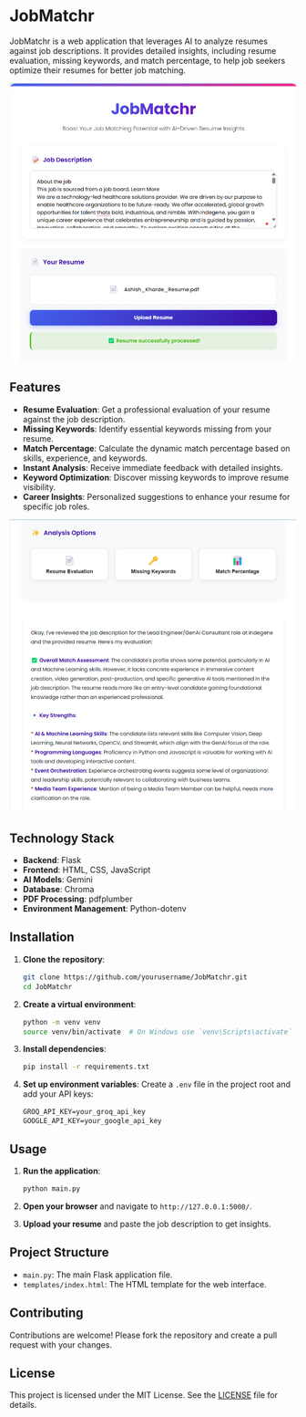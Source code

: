 # JobMatchr

JobMatchr is a web application that leverages AI to analyze resumes against job descriptions. It provides detailed insights, including resume evaluation, missing keywords, and match percentage, to help job seekers optimize their resumes for better job matching.

![JobMatchr Screenshot](/templates/image1.png)

## Features

- **Resume Evaluation**: Get a professional evaluation of your resume against the job description.
- **Missing Keywords**: Identify essential keywords missing from your resume.
- **Match Percentage**: Calculate the dynamic match percentage based on skills, experience, and keywords.
- **Instant Analysis**: Receive immediate feedback with detailed insights.
- **Keyword Optimization**: Discover missing keywords to improve resume visibility.
- **Career Insights**: Personalized suggestions to enhance your resume for specific job roles.

![JobMatchr Analysis](/templates/image2.png)

## Technology Stack

- **Backend**: Flask
- **Frontend**: HTML, CSS, JavaScript
- **AI Models**: Gemini
- **Database**: Chroma
- **PDF Processing**: pdfplumber
- **Environment Management**: Python-dotenv

## Installation

1. **Clone the repository**:
    ```bash
    git clone https://github.com/yourusername/JobMatchr.git
    cd JobMatchr
    ```

2. **Create a virtual environment**:
    ```bash
    python -m venv venv
    source venv/bin/activate  # On Windows use `venv\Scripts\activate`
    ```

3. **Install dependencies**:
    ```bash
    pip install -r requirements.txt
    ```

4. **Set up environment variables**:
    Create a `.env` file in the project root and add your API keys:
    ```env
    GROQ_API_KEY=your_groq_api_key
    GOOGLE_API_KEY=your_google_api_key
    ```

## Usage

1. **Run the application**:
    ```bash
    python main.py
    ```

2. **Open your browser** and navigate to `http://127.0.0.1:5000/`.

3. **Upload your resume** and paste the job description to get insights.

## Project Structure

- `main.py`: The main Flask application file.
- `templates/index.html`: The HTML template for the web interface.

## Contributing

Contributions are welcome! Please fork the repository and create a pull request with your changes.

## License

This project is licensed under the MIT License. See the [LICENSE](LICENSE) file for details.
